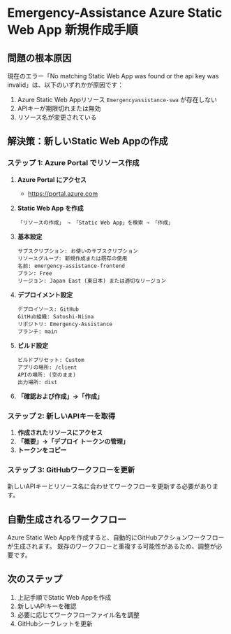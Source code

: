 # Emergency-Assistance Azure Static Web App 新規作成手順

## 問題の根本原因
現在のエラー「No matching Static Web App was found or the api key was invalid」は、以下のいずれかが原因です：
1. Azure Static Web Appリソース `Emergencyassistance-swa` が存在しない
2. APIキーが期限切れまたは無効
3. リソース名が変更されている

## 解決策：新しいStatic Web Appの作成

### ステップ 1: Azure Portal でリソース作成

1. **Azure Portal にアクセス**
   - https://portal.azure.com

2. **Static Web App を作成**
   ```
   「リソースの作成」 → 「Static Web App」を検索 → 「作成」
   ```

3. **基本設定**
   ```
   サブスクリプション: お使いのサブスクリプション
   リソースグループ: 新規作成または既存の使用
   名前: emergency-assistance-frontend
   プラン: Free
   リージョン: Japan East (東日本) または適切なリージョン
   ```

4. **デプロイメント設定**
   ```
   デプロイソース: GitHub
   GitHub組織: Satoshi-Niina
   リポジトリ: Emergency-Assistance
   ブランチ: main
   ```

5. **ビルド設定**
   ```
   ビルドプリセット: Custom
   アプリの場所: /client
   APIの場所: (空のまま)
   出力場所: dist
   ```

6. **「確認および作成」→「作成」**

### ステップ 2: 新しいAPIキーを取得

1. **作成されたリソースにアクセス**
2. **「概要」→「デプロイ トークンの管理」**
3. **トークンをコピー**

### ステップ 3: GitHubワークフローを更新

新しいAPIキーとリソース名に合わせてワークフローを更新する必要があります。

## 自動生成されるワークフロー

Azure Static Web Appを作成すると、自動的にGitHubアクションワークフローが生成されます。
既存のワークフローと重複する可能性があるため、調整が必要です。

## 次のステップ

1. 上記手順でStatic Web Appを作成
2. 新しいAPIキーを確認
3. 必要に応じてワークフローファイル名を調整
4. GitHubシークレットを更新
